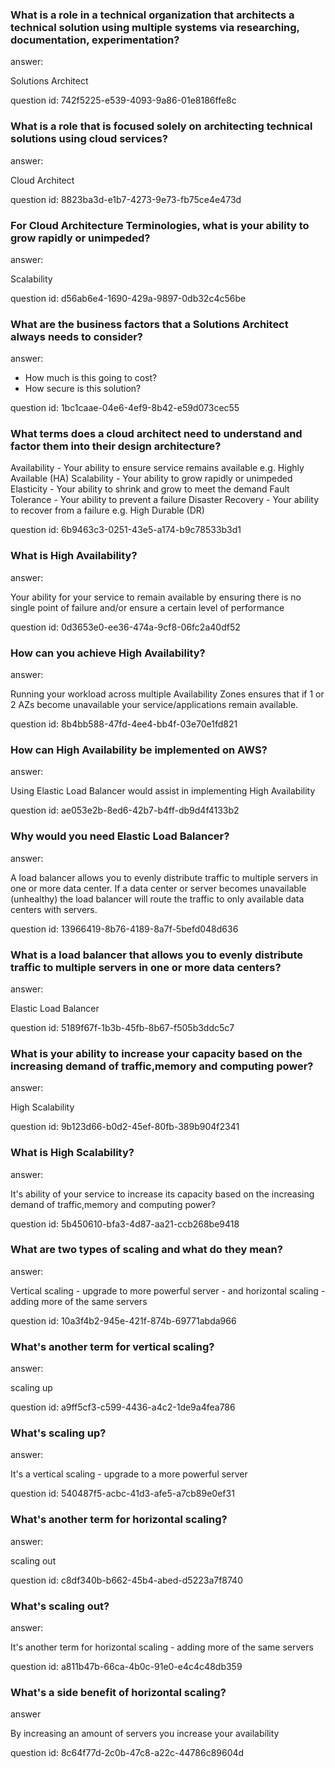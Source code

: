 ### What is a role in a technical organization that architects a technical solution using multiple systems via researching, documentation, experimentation?

answer:

Solutions Architect

question id: 742f5225-e539-4093-9a86-01e8186ffe8c


### What is a role that is focused solely on architecting technical solutions using cloud services?

answer:

Cloud Architect

question id: 8823ba3d-e1b7-4273-9e73-fb75ce4e473d


### For Cloud Architecture Terminologies, what is your ability to grow rapidly or unimpeded?

answer:

Scalability

question id: d56ab6e4-1690-429a-9897-0db32c4c56be


### What are the business factors that a Solutions Architect always needs to consider? 

answer:

- How much is this going to cost?
- How secure is this solution?

question id: 1bc1caae-04e6-4ef9-8b42-e59d073cec55


### What terms does a cloud architect need to understand and factor them into their design architecture?

Availability - Your ability to ensure service remains available e.g. Highly Available (HA)
Scalability - Your ability to grow rapidly or unimpeded
Elasticity - Your ability to shrink and grow to meet the demand
Fault Tolerance - Your ability to prevent a failure
Disaster Recovery - Your ability to recover from a failure e.g. High Durable (DR)

question id: 6b9463c3-0251-43e5-a174-b9c78533b3d1


### What is High Availability?

answer:

Your ability for your service to remain available by ensuring there is no single point of failure and/or ensure a certain level of performance

question id: 0d3653e0-ee36-474a-9cf8-06fc2a40df52


### How can you achieve High Availability?

answer:

Running your workload across multiple Availability Zones ensures that if 1 or 2 AZs become unavailable your service/applications remain available.

question id: 8b4bb588-47fd-4ee4-bb4f-03e70e1fd821


### How can High Availability be implemented on AWS?

answer:

Using Elastic Load Balancer would assist in implementing High Availability

question id: ae053e2b-8ed6-42b7-b4ff-db9d4f4133b2


### Why would you need Elastic Load Balancer?

answer:

A load balancer allows you to evenly distribute traffic to multiple servers in one or more data center. If a data center or server becomes unavailable (unhealthy) the load balancer will route the traffic to only available data centers with servers.​

question id: 13966419-8b76-4189-8a7f-5befd048d636


### What is a load balancer that allows you to evenly distribute traffic to multiple servers in one or more data centers?

answer:

Elastic Load Balancer

question id: 5189f67f-1b3b-45fb-8b67-f505b3ddc5c7


### What is your ability to increase your capacity based on the increasing demand of traffic,memory and computing power?

answer:

High Scalability

question id: 9b123d66-b0d2-45ef-80fb-389b904f2341


### What is High Scalability? 

answer:

It's ability of your service to increase its capacity based on the increasing demand of traffic,memory and computing power?

question id: 5b450610-bfa3-4d87-aa21-ccb268be9418


### What are two types of scaling and what do they mean?

answer:

Vertical scaling - upgrade to more powerful server - and horizontal scaling - adding more of the same servers

question id: 10a3f4b2-945e-421f-874b-69771abda966


### What's another term for vertical scaling?

answer:

scaling up

question id: a9ff5cf3-c599-4436-a4c2-1de9a4fea786


### What's scaling up?

answer:

It's a vertical scaling - upgrade to a more powerful server

question id: 540487f5-acbc-41d3-afe5-a7cb89e0ef31


### What's another term for horizontal scaling?

answer:

scaling out

question id: c8df340b-b662-45b4-abed-d5223a7f8740


### What's scaling out?

answer:

It's another term for horizontal scaling - adding more of the same servers

question id: a811b47b-66ca-4b0c-91e0-e4c4c48db359


### What's a side benefit of horizontal scaling?

answer

By increasing an amount of servers you increase your availability

question id: 8c64f77d-2c0b-47c8-a22c-44786c89604d


